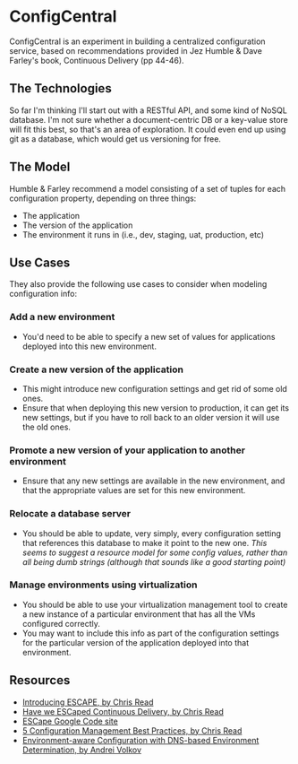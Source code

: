 ConfigCentral
=============
ConfigCentral is an experiment in building a centralized configuration service, based on recommendations provided in Jez Humble & Dave Farley's book, Continuous Delivery (pp 44-46).

## The Technologies ##
So far I'm thinking I'll start out with a RESTful API, and some kind of NoSQL database.  I'm not sure whether a document-centric DB or a key-value store will fit this best, so that's an area of exploration.  It could even end up using git as a database, which would get us versioning for free.

## The Model ##
Humble & Farley recommend a model consisting of a set of tuples for each configuration property, depending on three things:

- The application
- The version of the application
- The environment it runs in (i.e., dev, staging, uat, production, etc)

## Use Cases ##
They also provide the following use cases to consider when modeling configuration info:

### Add a new environment ###
- You'd need to be able to specify a new set of values for applications deployed into this new environment.

### Create a new version of the application ###
- This might introduce new configuration settings and get rid of some old ones.
- Ensure that when deploying this new version to production, it can get its new settings, but if you have to roll back to an older version it will use the old ones.

### Promote a new version of your application to another environment ###
- Ensure that any new settings are available in the new environment, and that the appropriate values are set for this new environment.

### Relocate a database server ###
- You should be able to update, very simply, every configuration setting that references this database to make it point to the new one. *This seems to suggest a resource model for some config values, rather than all being dumb strings (although that sounds like a good starting point)*

### Manage environments using virtualization ###
- You should be able to use your virtualization management tool to create a new instance of a particular environment that has all the VMs configured correctly.
- You may want to include this info as part of the configuration settings for the particular version of the application deployed into that environment.

## Resources ##
- [Introducing ESCAPE, by Chris Read](http://blog.chris-read.net/2009/02/13/introducing-escape/)
- [Have we ESCaped Continuous Delivery, by Chris Read](http://blog.chris-read.net/2010/10/07/have-we-escaped-continuous-delivery/)
- [ESCape Google Code site](https://code.google.com/p/escservesconfig/)
- [5 Configuration Management Best Practices, by Chris Read](http://www.infoq.com/articles/5-config-mgmt-best-practices)
- [Environment-aware Configuration with DNS-based Environment Determination, by Andrei Volkov](http://www.zvolkov.com/clog/2010/06/18/environment-aware-configuration-with-dns-based-environment-determination/)



